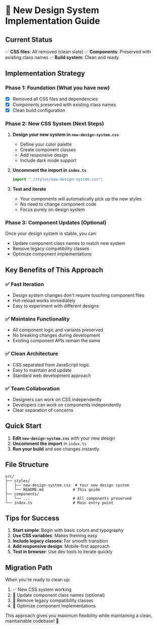 # 🎨 New Design System Implementation Guide

## Current Status

✅ **CSS files**: All removed (clean slate)
✅ **Components**: Preserved with existing class names
✅ **Build system**: Clean and ready

## Implementation Strategy

### Phase 1: Foundation (What you have now)

- [x] Removed all CSS files and dependencies
- [x] Components preserved with existing class names
- [x] Clean build configuration

### Phase 2: New CSS System (Next Steps)

1. **Design your new system in `new-design-system.css`**
   - Define your color palette
   - Create component classes
   - Add responsive design
   - Include dark mode support

2. **Uncomment the import in `index.ts`**

   ```typescript
   import "./styles/new-design-system.css";
   ```

3. **Test and iterate**
   - Your components will automatically pick up the new styles
   - No need to change component code
   - Focus purely on design system

### Phase 3: Component Updates (Optional)

Once your design system is stable, you can:

- Update component class names to match new system
- Remove legacy compatibility classes
- Optimize component implementations

## Key Benefits of This Approach

### ✅ **Fast Iteration**

- Design system changes don't require touching component files
- Hot-reload works immediately
- Easy to experiment with different designs

### ✅ **Maintains Functionality**

- All component logic and variants preserved
- No breaking changes during development
- Existing component APIs remain the same

### ✅ **Clean Architecture**

- CSS separated from JavaScript logic
- Easy to maintain and update
- Standard web development approach

### ✅ **Team Collaboration**

- Designers can work on CSS independently
- Developers can work on components independently
- Clear separation of concerns

## Quick Start

1. **Edit `new-design-system.css`** with your new design
2. **Uncomment the import** in `index.ts`
3. **Run your build** and see changes instantly

## File Structure

```
src/
├── styles/
│   ├── new-design-system.css  # Your new design system
│   └── README.md             # This guide
├── components/
│   └── ...                   # All components preserved
└── index.ts                  # Main entry point
```

## Tips for Success

1. **Start simple**: Begin with basic colors and typography
2. **Use CSS variables**: Makes theming easy
3. **Include legacy classes**: For smooth transition
4. **Add responsive design**: Mobile-first approach
5. **Test in browser**: Use dev tools to iterate quickly

## Migration Path

When you're ready to clean up:

1. ✅ New CSS system working
2. 🔄 Update component class names (optional)
3. 🔄 Remove legacy compatibility classes
4. 🔄 Optimize component implementations

This approach gives you maximum flexibility while maintaining a clean, maintainable codebase! 🚀
